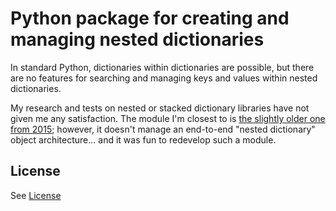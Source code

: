 # Python package for creating and managing nested dictionaries

In standard Python, dictionaries within dictionaries are possible, but there are
no features for searching and managing keys and values within nested dictionaries.

My research and tests on nested or stacked dictionary libraries have not given me
any satisfaction. The module I'm closest to is
[the slightly older one from 2015](https://pypi.org/project/nested_dict/);
however, it doesn't manage an  end-to-end "nested dictionary" object architecture...
and it was fun to redevelop such a module.

## License

See [License](LICENSE.md)